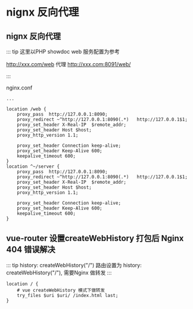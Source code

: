 # nignx 反向代理

## nignx 反向代理
::: tip 这里以PHP showdoc web 服务配置为参考

http://xxx.com/web  代理 http://xxx.com:8091/web/

:::

nginx.conf
```
...

location /web {
    proxy_pass  http://127.0.0.1:8090;
    proxy_redirect ~^http://127.0.0.1:8090(.*)   http://127.0.0.1$1;
    proxy_set_header X-Real-IP  $remote_addr;
    proxy_set_header Host $host;
    proxy_http_version 1.1;
    
    proxy_set_header Connection keep-alive;
    proxy_set_header Keep-Alive 600;
    keepalive_timeout 600;
}
location ^~/server {
    proxy_pass  http://127.0.0.1:8090;
    proxy_redirect ~^http://127.0.0.1:8090(.*)   http://127.0.0.1$1;
    proxy_set_header X-Real-IP  $remote_addr;
    proxy_set_header Host $host;
    proxy_http_version 1.1;
    
    proxy_set_header Connection keep-alive;
    proxy_set_header Keep-Alive 600;
    keepalive_timeout 600;
}

```

## vue-router 设置createWebHistory 打包后 Nginx 404 错误解决

::: tip history: createWebHistory("/")
路由设置为 history: createWebHistory("/"), 需要Nginx 做转发
:::

```
location / {
    # vue createWebHistory 模式下做转发
    try_files $uri $uri/ /index.html last;
}
```